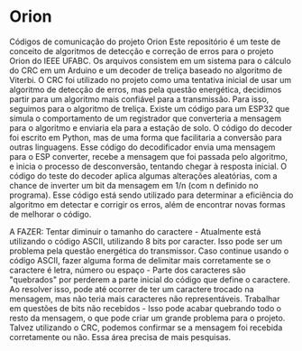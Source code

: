 # Orion
Códigos de comunicação do projeto Orion
Este repositório é um teste de conceito de algoritmos de detecção e correção de erros para o projeto Orion do IEEE UFABC.
Os arquivos consistem em um sistema para o cálculo do CRC em um Arduino e um decoder de treliça baseado no algoritmo de Viterbi.
O CRC foi utilizado no projeto como uma tentativa inicial de usar um algoritmo de detecção de erros, mas pela questão energética, decidimos partir para um algoritmo mais confiável para a transmissão.
Para isso, seguimos para o algoritmo de treliça. Existe um código para um ESP32 que simula o comportamento de um registrador que converteria a mensagem para o algoritmo e enviaria ela para a estação de solo. O código do decoder foi escrito em Python, mas de uma forma que facilitaria a conversão para outras linguagens. Esse código do decodificador envia uma mensagem para o ESP converter, recebe a mensagem que foi passada pelo algoritmo, e inicia o processo de desconversão, tentando chegar à resposta inicial.
O código do teste do decoder aplica algumas alterações aleatórias, com a chance de inverter um bit da mensagem em 1/n (com n definido no programa). Esse código está sendo utilizado para determinar a eficiência do algoritmo em detectar e corrigir os erros, além de encontrar novas formas de melhorar o código.

A FAZER:
Tentar diminuir o tamanho do caractere - Atualmente está utilizando o código ASCII, utilizando 8 bits por caracter. Isso pode ser um problema pela questão energética do transmissor.
Caso continue usando o código ASCII, fazer alguma forma de delimitar mais corretamente se o caractere é letra, número ou espaço - Parte dos caracteres são "quebrados" por perderem a parte inicial do código que define o caractere. Ao resolver isso, pode até ocorrer de ter um caractere trocado na mensagem, mas não teria mais caracteres não representáveis.
Trabalhar em questões de bits não recebidos - Isso pode acabar quebrando todo o resto da mensagem, o que pode criar um grande problema para o projeto. Talvez utilizando o CRC, podemos confirmar se a mensagem foi recebida corretamente ou não. Essa área precisa de mais pesquisas.
